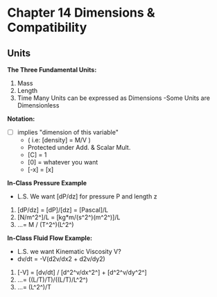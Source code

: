 # Chapter 14 Dimensions & Compatibility #

## Units 
**The Three Fundamental Units:**
1. Mass 
2. Length
3. Time 
Many Units can be expressed as Dimensions
-Some Units are Dimensionless 

**Notation:**
- [ ] implies "dimension of this variable"
    - ( i.e: [density] = M/V )
    - Protected under Add. & Scalar Mult.
    - [C] = 1
    - [0] = whatever you want
    - [-x] = [x]

**In-Class Pressure Example**
- L.S. We want [dP/dz] for pressure P and length z
1. [dP/dz] = [dP]/[dz] = [Pascal]/L
2. [N/m^2^]/L = [kg*m/(s^2^)(m^2^)]/L
3. ...= M / (T^2^)(L^2^)

**In-Class Fluid Flow Example:**
- L.S. we want Kinematic Viscosity V?
- dv/dt = -V(d2v/dx2 + d2v/dy2)
1. [-V] = [dv/dt] / [d^2^v/dx^2^] + [d^2^v/dy^2^]
2. ...= ((L/T)/T)/((L/T)/L^2^)
3. ...= (L^2^)/T
